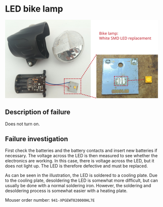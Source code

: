 # LED bike lamp
![](figures/overview.png)


## Description of failure
Does not turn on.

## Failure investigation
First check the batteries and the battery contacts and insert new batteries if necessary. The voltage across the LED is then measured to see whether the electronics are working. In this case, there is voltage across the LED, but it does not light up. The LED is therefore defective and must be replaced. 


As can be seen in the illustration, the LED is soldered to a cooling plate. Due to the cooling plate, desoldering the LED is somewhat more difficult, but can usually be done with a normal soldering iron. However, the soldering and desoldering process is somewhat easier with a heating plate.

Mouser order number: `941-XPGEWT020000HL7E`